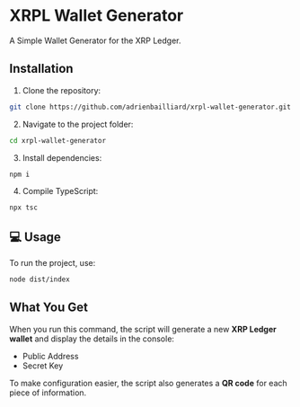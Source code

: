 # XRPL Wallet Generator

A Simple Wallet Generator for the XRP Ledger.

## Installation

1. Clone the repository:
```sh
git clone https://github.com/adrienbailliard/xrpl-wallet-generator.git
```

2. Navigate to the project folder:
```sh
cd xrpl-wallet-generator
```

3. Install dependencies:
```sh
npm i
```

4. Compile TypeScript:
```sh
npx tsc
```

## 💻 Usage

To run the project, use:
```sh
node dist/index
```

## What You Get

When you run this command, the script will generate a new **XRP Ledger wallet** and display the details in the console: 
+ Public Address
+ Secret Key  

To make configuration easier, the script also generates a **QR code** for each piece of information.
